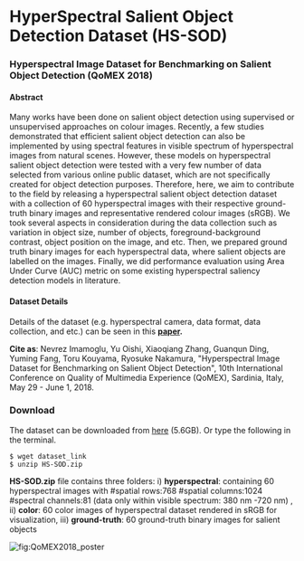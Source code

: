 # HyperSpectral Salient Object Detection Dataset (HS-SOD)

### Hyperspectral Image Dataset for Benchmarking on Salient Object Detection (QoMEX 2018) 

#### Abstract
Many works have been done on salient object detection using supervised or unsupervised approaches on colour images. Recently, a few studies demonstrated that efficient salient object detection can also be implemented by using spectral features in visible spectrum of hyperspectral images from natural scenes. However, these models on hyperspectral salient object detection were tested with a very few number of data selected from various online public dataset, which are not specifically created for object detection purposes. Therefore, here, we aim to contribute to the field by releasing a hyperspectral salient object detection dataset with a collection of 60 hyperspectral images with their respective ground-truth binary images and representative rendered colour images (sRGB). We took several aspects in consideration during the data collection such as variation in object size, number of objects, foreground-background contrast, object position on the image, and etc. Then, we prepared ground truth binary images for each hyperspectral data, where salient objects are labelled on the images. Finally, we did performance evaluation using Area Under Curve (AUC) metric on some existing hyperspectral saliency detection models in literature.

#### Dataset Details
Details of the dataset (e.g. hyperspectral camera, data format, data collection, and etc.) can be seen in this **[paper](https://docs.google.com/viewer?a=v&pid=sites&srcid=ZGVmYXVsdGRvbWFpbnxpbWFtb2dsdW5ldnJlenxneDo0ZDVkYjE1YjVmN2QzMjYx).**  

**Cite as**: Nevrez Imamoglu, Yu Oishi, Xiaoqiang Zhang, Guanqun Ding, Yuming Fang, Toru Kouyama, Ryosuke Nakamura, "Hyperspectral Image Dataset for Benchmarking on Salient Object Detection", 10th International Conference on Quality of Multimedia Experience (QoMEX), Sardinia, Italy, May 29 - June 1, 2018.

### Download
The dataset can be downloaded from [here](dataset_link) (5.6GB). 
Or type the following in the terminal.
```
$ wget dataset_link
$ unzip HS-SOD.zip
```
**HS-SOD.zip** file contains three folders: i) **hyperspectral**: containing 60 hyperspectral images with #spatial rows:768 #spatial columns:1024 #spectral channels:81 (data only within visible spectrum: 380 nm -720 nm) , ii) **color**: 60 color images of hyperspectral dataset rendered in sRGB for visualization, iii) **ground-truth**: 60 ground-truth binary images for salient objects

![fig:QoMEX2018_poster](https://github.com/gistairc/HS-SOD/blob/master/poster-QoMEX2018.png "poster")  
